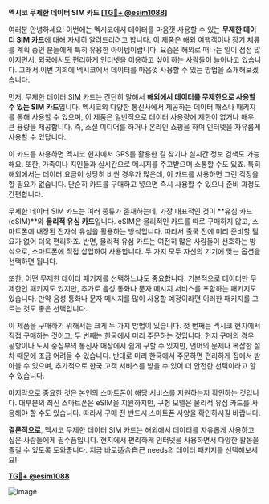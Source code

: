 **멕시코 무제한 데이터 SIM 카드 [[TG💪+ @esim1088](https://t.me/s/esim1088)]**

여러분 안녕하세요! 이번에는 멕시코에서 데이터를 마음껏 사용할 수 있는 **무제한 데이터 SIM 카드**에 대해 자세히 알려드리려고 합니다. 이 제품은 해외 여행객이나 장기 체류를 계획 중인 분들에게 특히 유용한 아이템이랍니다. 요즘은 해외로 떠나는 일이 점점 많아지면서, 외국에서도 편리하게 인터넷을 이용하고 싶어 하는 사람들이 늘어나고 있습니다. 그래서 이번 기회에 멕시코에서 데이터를 마음껏 사용할 수 있는 방법을 소개해보겠습니다.

먼저, 무제한 데이터 SIM 카드는 간단히 말해서 **해외에서 데이터를 무제한으로 사용할 수 있는 SIM 카드**입니다. 멕시코의 다양한 통신사에서 제공하는 데이터 패스나 패키지를 통해 사용할 수 있으며, 이 제품은 일반적으로 데이터 사용량에 제한이 없거나 매우 큰 용량을 제공합니다. 즉, 소셜 미디어를 하거나 온라인 쇼핑을 하며 인터넷을 자유롭게 사용할 수 있답니다.

이 카드를 사용하면 멕시코 현지에서 GPS를 활용한 길 찾기나 실시간 정보 검색도 가능해요. 또한, 가족이나 지인들과 실시간으로 메시지를 주고받으며 소통할 수도 있죠. 특히 해외에서는 데이터 요금이 상당히 비싼 경우가 많은데, 이 카드를 사용하면 그런 걱정을 할 필요가 없습니다. 단순히 카드를 구매하고 넣으면 즉시 사용할 수 있으니 준비 과정도 간편합니다.

무제한 데이터 SIM 카드는 여러 종류가 존재하는데, 가장 대표적인 것이 **유심 카드(eSIM)**와 **물리적 유심 카드**입니다. eSIM은 물리적인 카드를 따로 구매하지 않고, 스마트폰에 내장된 전자식 유심을 활용하는 방식입니다. 따라서 출국 전에 미리 준비할 필요가 없어 더욱 편리하죠. 반면, 물리적 유심 카드는 여전히 많은 사람들이 선호하는 방식으로, 스마트폰에 직접 삽입하여 사용합니다. 두 가지 모두 자신의 기기에 맞는 옵션을 선택하면 됩니다.

또한, 어떤 무제한 데이터 패키지를 선택하느냐도 중요합니다. 기본적으로 데이터만 무제한인 패키지도 있지만, 추가로 음성 통화나 문자 메시지 서비스를 포함하는 패키지도 있습니다. 만약 음성 통화나 문자 메시지를 많이 사용할 예정이라면 이러한 패키지를 고르는 것도 좋은 선택입니다.

이 제품을 구매하기 위해서는 크게 두 가지 방법이 있습니다. 첫 번째는 멕시코 현지에서 직접 구매하는 것이고, 두 번째는 한국에서 미리 주문하는 것입니다. 현지 구매의 경우, 공항이나 도시 중심부의 통신사 매장에서 쉽게 구할 수 있지만, 언어의 문제나 복잡한 절차 때문에 조금 어려울 수 있습니다. 반대로 미리 한국에서 주문하면 편리하게 집에서 받아볼 수 있으며, 추가적으로 한국 고객 서비스를 받을 수 있어 더 안전한 선택이라고 할 수 있습니다.

마지막으로 중요한 것은 본인의 스마트폰이 해당 서비스를 지원하는지 확인하는 것입니다. 대부분의 최신 스마트폰은 eSIM을 지원하지만, 구형 모델은 물리적 유심 카드를 사용해야 할 수도 있습니다. 따라서 구매 전 반드시 스마트폰 사양을 확인하시길 바랍니다.

**결론적으로**, 멕시코 무제한 데이터 SIM 카드는 해외에서 데이터를 자유롭게 사용하고 싶은 사람들에게 필수품입니다. 현지에서 편리하게 인터넷을 사용하면서 다양한 활동을 즐길 수 있도록 도와줍니다. 지금 바로适合自己 needs의 데이터 패키지를 선택해보세요! 

**[TG💪+ @esim1088](https://t.me/s/esim1088)**

![Image](https://i.postimg.cc/Y0z9fWf4/image.png)